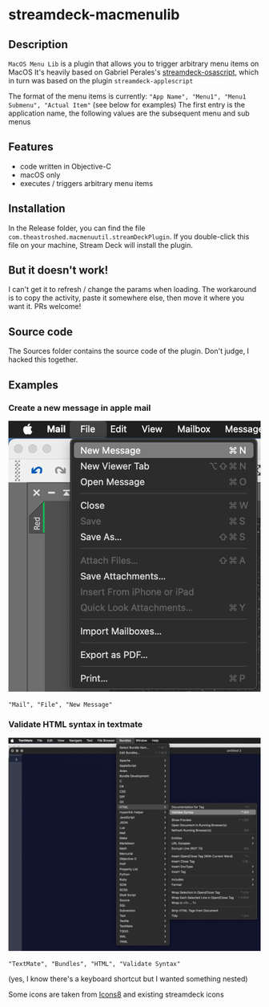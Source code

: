 # streamdeck-macmenulib

## Description

`MacOS Menu Lib` is a plugin that allows you to trigger arbitrary menu items on
MacOS It's heavily based on Gabriel Perales's 
[streamdeck-osascript](https://github.com/gabrielperales/streamdeck-osascript), which
in turn was based on the plugin `streamdeck-applescript`

The format of the menu items is currently: `"App Name", "Menu1", "Menu1 Submenu", "Actual Item"` (see below for examples)
The first entry is the application name, the following values are the subsequent menu and sub menus

## Features

- code written in Objective-C
- macOS only
- executes / triggers arbitrary menu items

## Installation

In the Release folder, you can find the file
`com.theastroshed.macmenuutil.streamDeckPlugin`. If you double-click this file
on your machine, Stream Deck will install the plugin.

## But it doesn't work!

I can't get it to refresh / change the params when loading. The workaround is to copy 
the activity, paste it somewhere else, then move it where you want it. PRs welcome!

## Source code

The Sources folder contains the source code of the plugin. Don't judge, I hacked this together.


## Examples

### Create a new message in apple mail
![](docs/mail-new-message.png)
```
"Mail", "File", "New Message"
```

### Validate HTML syntax in textmate
![](docs/textmate-menu.png)

```
"TextMate", "Bundles", "HTML", "Validate Syntax"
```
(yes, I know there's a keyboard shortcut but I wanted something nested)

Some icons are taken from [Icons8](https://icons8.com) and existing streamdeck icons
